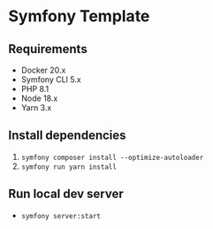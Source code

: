 # Symfony Template

## Requirements

* Docker 20.x
* Symfony CLI 5.x
* PHP 8.1
* Node 18.x
* Yarn 3.x

## Install dependencies

1. `symfony composer install --optimize-autoloader`
2. `symfony run yarn install`

## Run local dev server

- `symfony server:start`
